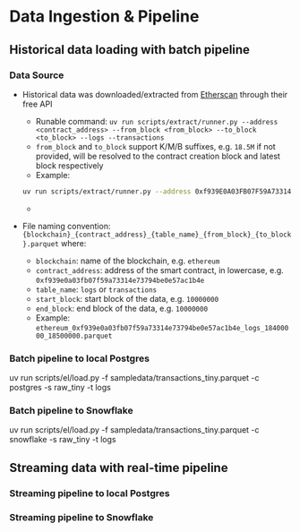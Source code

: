 # Data Ingestion & Pipeline

## Historical data loading with batch pipeline

### Data Source
- Historical data was downloaded/extracted from [Etherscan](https://docs.etherscan.io/) through their free API
  - Runable command: `uv run scripts/extract/runner.py --address <contract_address> --from_block <from_block> --to_block <to_block> --logs --transactions`
  - `from_block` and `to_block` support K/M/B suffixes, e.g. `18.5M` if not provided, will be resolved to the contract creation block and latest block respectively
  - Example:
  ```bash
  uv run scripts/extract/runner.py --address 0xf939E0A03FB07F59A73314E73794Be0E57ac1b4E --from_block 18.4M --to_block 18.5M --logs
  ```
  - 

- File naming convention: `{blockchain}_{contract_address}_{table_name}_{from_block}_{to_block}.parquet` where:
  - `blockchain`: name of the blockchain, e.g. `ethereum`
  - `contract_address`: address of the smart contract, in lowercase, e.g. `0xf939e0a03fb07f59a73314e73794be0e57ac1b4e`
  - `table_name`: `logs` or `transactions`
  - `start_block`: start block of the data, e.g. `10000000`
  - `end_block`: end block of the data, e.g. `10000000`
  - Example: `ethereum_0xf939e0a03fb07f59a73314e73794be0e57ac1b4e_logs_18400000_18500000.parquet`

### Batch pipeline to local Postgres

uv run scripts/el/load.py -f sampledata/transactions_tiny.parquet -c postgres -s raw_tiny -t logs
### Batch pipeline to Snowflake
 uv run scripts/el/load.py -f sampledata/transactions_tiny.parquet -c snowflake -s raw_tiny -t logs

## Streaming data with real-time pipeline

### Streaming pipeline to local Postgres

### Streaming pipeline to Snowflake